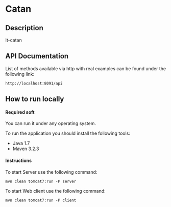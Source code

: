# Catan

## Description
It-catan

## API Documentation
List of methods available via http with real examples can be found under the following link:
```
http://localhost:8091/api
```

## How to run locally

#### Required soft

You can run it under any operating system.

To run the application you should install the following tools:

* Java 1.7
* Maven 3.2.3

####  Instructions 

To start Server use the following command:

```
mvn clean tomcat7:run -P server
```

To start Web client use the following command:

```
mvn clean tomcat7:run -P client
```
